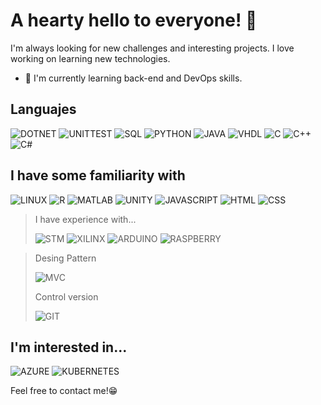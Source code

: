 # A hearty hello to everyone! 🙌


I'm always looking for new challenges and interesting projects. I love working on learning new technologies. 

- 🌱 I'm currently learning back-end and DevOps skills.

## Languajes

![DOTNET](https://img.shields.io/badge/ASP_,_blazor-learning-red?logo=dotnet&style=for-the-badge)
![UNITTEST](https://img.shields.io/badge/UnitTest-learning-red?logo=testinglibrary&style=for-the-badge)
![SQL](https://img.shields.io/badge/SQL-learning-red?logo=oracle&style=for-the-badge)
![PYTHON](https://img.shields.io/badge/PYTHON-gray?logo=python&style=for-the-badge)
![JAVA](https://img.shields.io/badge/JAVA-gray?logo=coffeescript&style=for-the-badge)
![VHDL](https://img.shields.io/badge/VHDL-gray?logo=assemblyscript&style=for-the-badge)
![C](https://img.shields.io/badge/C-gray?logo=c&style=for-the-badge)
![C++](https://img.shields.io/badge/C++-gray?logo=cplusplus&style=for-the-badge)
![C#](https://img.shields.io/badge/Csharp-gray?logo=csharp&style=for-the-badge)


## I have some familiarity with

![LINUX](https://img.shields.io/badge/LINUX_OS-gray?logo=linux&style=for-the-badge)
![R](https://img.shields.io/badge/R-gray?logo=r&style=for-the-badge)
![MATLAB](https://img.shields.io/badge/MATLAB-gray?logo=labview&style=for-the-badge)
![UNITY](https://img.shields.io/badge/UNITY-gray?logo=unity&style=for-the-badge)
![JAVASCRIPT](https://img.shields.io/badge/JAVASCRIPT-gray?logo=javascript&style=for-the-badge)
![HTML](https://img.shields.io/badge/HTML-gray?logo=html5&style=for-the-badge)
![CSS](https://img.shields.io/badge/CSS-gray?logo=css3&style=for-the-badge)

>I have experience with...
>
>![STM](https://img.shields.io/badge/IoTHardware-gray?logo=stmicroelectronics&style=for-the-badge)
>![XILINX](https://img.shields.io/badge/FPGA_Arty_z7-gray?logo=xilinx&style=for-the-badge)
>![ARDUINO](https://img.shields.io/badge/ARDUINO-gray?logo=arduino&style=for-the-badge)
>![RASPBERRY](https://img.shields.io/badge/RASPBERRYPI-gray?logo=raspberrypi&style=for-the-badge)

>Desing Pattern 
>
>![MVC](https://img.shields.io/badge/MVC-black?logo=textpattern&style=for-the-badge)
>
>Control version
>
>![GIT](https://img.shields.io/badge/GIT-learning-red?logo=git&style=for-the-badge)

## I'm interested in...
![AZURE](https://img.shields.io/badge/AZURE-gray?logo=microsoftazure&style=for-the-badge)
![KUBERNETES](https://img.shields.io/badge/kubernetes-gray?logo=kubernetes&style=for-the-badge)

Feel free to contact me!😁
